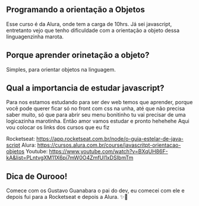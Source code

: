 ## Programando a orientação a Objetos
Esse curso é da Alura, onde tem a carga de 10hrs. 
Já sei javascript, entretanto vejo que tenho dificuldade com  a orientação a objeto dessa linguagenzinha marota. 

## Porque aprender orinetação a objeto?
Simples, para orientar objetos na linguagem. 
## Qual a importancia de estudar javascript?
Para nos estamos estudando para ser dev web temos que aprender, porque você pode querer ficar só no front com css na unha, até que não precisa saber muito, só que para abrir seu menu bonitinho tu vai precisar de uma logicazinha marotinha.
Então amor vamos estudar e pronto hehehehe 
Aqui vou colocar os links dos cursos que eu fiz

Rocketseat: https://app.rocketseat.com.br/node/o-guia-estelar-de-java-script
Alura: https://cursos.alura.com.br/course/javascritpt-orientacao-objetos
Youtube: https://www.youtube.com/watch?v=BXqUH86F-kA&list=PLntvgXM11X6pi7mW0O4ZmfUI1xDSIbmTm

## Dica de Ourooo!
Comece com os Gustavo Guanabara o pai do dev, eu comecei com ele e depois fui para a Rocketseat e depois  a Alura. ✨🎈